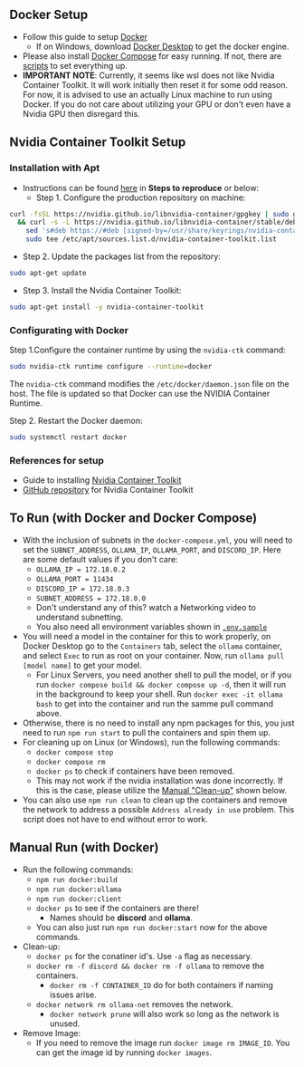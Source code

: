 ## Docker Setup
* Follow this guide to setup [Docker](https://www.digitalocean.com/community/tutorials/how-to-install-and-use-docker-on-ubuntu-20-04)
    * If on Windows, download [Docker Desktop](https://docs.docker.com/desktop/install/windows-install/) to get the docker engine.
* Please also install [Docker Compose](https://docs.docker.com/compose/install/linux/) for easy running. If not, there are [scripts](#manual-run-with-docker) to set everything up.
* **IMPORTANT NOTE**: Currently, it seems like wsl does not like Nvidia Container Toolkit. It will work initially then reset it for some odd reason. For now, it is advised to use an actually Linux machine to run using Docker. If you do not care about utilizing your GPU or don't even have a Nvidia GPU then disregard this.

## Nvidia Container Toolkit Setup
### Installation with Apt
* Instructions can be found [here](https://github.com/kevinthedang/discord-ollama/issues/23) in **Steps to reproduce** or below:
  * Step 1. Configure the production repository on machine:
```sh
curl -fsSL https://nvidia.github.io/libnvidia-container/gpgkey | sudo gpg --dearmor -o /usr/share/keyrings/nvidia-container-toolkit-keyring.gpg \
  && curl -s -L https://nvidia.github.io/libnvidia-container/stable/deb/nvidia-container-toolkit.list | \
    sed 's#deb https://#deb [signed-by=/usr/share/keyrings/nvidia-container-toolkit-keyring.gpg] https://#g' | \
    sudo tee /etc/apt/sources.list.d/nvidia-container-toolkit.list
```
  * Step 2. Update the packages list from the repository:
```sh
sudo apt-get update
```
  * Step 3. Install the Nvidia Container Toolkit:
```sh
sudo apt-get install -y nvidia-container-toolkit
```

### Configurating with Docker
Step 1.Configure the container runtime by using the `nvidia-ctk` command:
```sh
sudo nvidia-ctk runtime configure --runtime=docker
```

The `nvidia-ctk` command modifies the `/etc/docker/daemon.json` file on the host. The file is updated so that Docker can use the NVIDIA Container Runtime.

Step 2. Restart the Docker daemon:
```sh
sudo systemctl restart docker
```

### References for setup
* Guide to installing [Nvidia Container Toolkit](https://docs.nvidia.com/datacenter/cloud-native/container-toolkit/latest/install-guide.html)
* [GitHub repository](https://github.com/NVIDIA/nvidia-container-toolkit?tab=readme-ov-file) for Nvidia Container Toolkit

## To Run (with Docker and Docker Compose)
* With the inclusion of subnets in the `docker-compose.yml`, you will need to set the `SUBNET_ADDRESS`, `OLLAMA_IP`, `OLLAMA_PORT`, and `DISCORD_IP`. Here are some default values if you don't care:
    * `OLLAMA_IP = 172.18.0.2`
    * `OLLAMA_PORT = 11434`
    * `DISCORD_IP = 172.18.0.3`
    * `SUBNET_ADDRESS = 172.18.0.0`
    * Don't understand any of this? watch a Networking video to understand subnetting.
    * You also need all environment variables shown in [`.env.sample`](../.env.sample)
* You will need a model in the container for this to work properly, on Docker Desktop go to the `Containers` tab, select the `ollama` container, and select `Exec` to run as root on your container. Now, run `ollama pull [model name]` to get your model.
    * For Linux Servers, you need another shell to pull the model, or if you run `docker compose build && docker compose up -d`, then it will run in the background to keep your shell. Run `docker exec -it ollama bash` to get into the container and run the samme pull command above.
* Otherwise, there is no need to install any npm packages for this, you just need to run `npm run start` to pull the containers and spin them up.
* For cleaning up on Linux (or Windows), run the following commands:
    * `docker compose stop`
    * `docker compose rm`
    * `docker ps` to check if containers have been removed.
    * This may not work if the nvidia installation was done incorrectly. If this is the case, please utilize the [Manual "Clean-up"](#manual-run-with-docker) shown below.
* You can also use `npm run clean` to clean up the containers and remove the network to address a possible `Address already in use` problem. This script does not have to end without error to work.

## Manual Run (with Docker)
* Run the following commands:
    * `npm run docker:build`
    * `npm run docker:ollama`
    * `npm run docker:client`
    * `docker ps` to see if the containers are there!
        * Names should be **discord** and **ollama**.
    * You can also just run `npm run docker:start` now for the above commands.
* Clean-up:
    * `docker ps` for the conatiner id's. Use `-a` flag as necessary.
    * `docker rm -f discord && docker rm -f ollama` to remove the containers.
        * `docker rm -f CONTAINER_ID` do for both containers if naming issues arise.
    * `docker network rm ollama-net` removes the network.
        * `docker network prune` will also work so long as the network is unused.
* Remove Image:
    * If you need to remove the image run `docker image rm IMAGE_ID`. You can get the image id by running `docker images`.